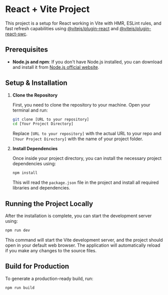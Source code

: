 # React + Vite Project

This project is a setup for React working in Vite with HMR, ESLint rules, and fast refresh capabilities using [@vitejs/plugin-react](https://github.com/vitejs/vite-plugin-react/blob/main/packages/plugin-react/README.md) and [@vitejs/plugin-react-swc](https://github.com/vitejs/vite-plugin-react-swc).

## Prerequisites

- **Node.js and npm**: If you don't have Node.js installed, you can download and install it from [Node.js official website](https://nodejs.org/).

## Setup & Installation

1. **Clone the Repository**
   
   First, you need to clone the repository to your machine. Open your terminal and run:

   ```bash
   git clone [URL to your repository]
   cd [Your Project Directory]
   ```

   Replace `[URL to your repository]` with the actual URL to your repo and `[Your Project Directory]` with the name of your project folder.

2. **Install Dependencies**

   Once inside your project directory, you can install the necessary project dependencies using:

   ```bash
   npm install
   ```

   This will read the `package.json` file in the project and install all required libraries and dependencies.

## Running the Project Locally

After the installation is complete, you can start the development server using:

```bash
npm run dev
```

This command will start the Vite development server, and the project should open in your default web browser. The application will automatically reload if you make any changes to the source files.

## Build for Production

To generate a production-ready build, run:

```bash
npm run build
```
